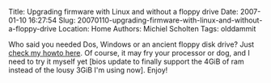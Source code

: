 Title: Upgrading firmware with Linux and without a floppy drive
Date: 2007-01-10 16:27:54
Slug: 20070110-upgrading-firmware-with-linux-and-without-a-floppy-drive
Location: Home
Authors: Michiel Scholten
Tags: olddammit

<p>Who said you needed Dos, Windows or an ancient floppy disk drive? Just <a href="http://aquariusoft.org/page/linux/upgradefirmwareinlinux/">check my howto here</a>. Of course, it may fry your processor or dog, and I need to try it myself yet [bios update to finally support the 4GiB of ram instead of the lousy 3GiB I'm using now]. Enjoy!</p>
